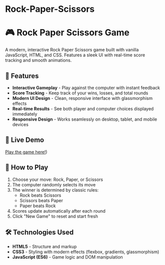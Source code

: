 # Rock-Paper-Scissors
# 🎮 Rock Paper Scissors Game

A modern, interactive Rock Paper Scissors game built with vanilla JavaScript, HTML, and CSS. Features a sleek UI with real-time score tracking and smooth animations.

## 🎯 Features

- **Interactive Gameplay** - Play against the computer with instant feedback
- **Score Tracking** - Keep track of your wins, losses, and total rounds
- **Modern UI Design** - Clean, responsive interface with glassmorphism effects
- **Real-time Results** - See both player and computer choices displayed immediately
- **Responsive Design** - Works seamlessly on desktop, tablet, and mobile devices

## 🚀 Live Demo

[Play the game here!](https://pawaomoro.github.io/Rock-Paper-Scissors/))

## 🎲 How to Play

1. Choose your move: Rock, Paper, or Scissors
2. The computer randomly selects its move
3. The winner is determined by classic rules:
   - Rock beats Scissors
   - Scissors beats Paper
   - Paper beats Rock
4. Scores update automatically after each round
5. Click "New Game" to reset and start fresh

## 🛠️ Technologies Used

- **HTML5** - Structure and markup
- **CSS3** - Styling with modern effects (flexbox, gradients, glassmorphism)
- **JavaScript (ES6)** - Game logic and DOM manipulation


